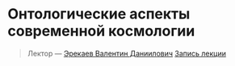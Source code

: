 # Онтологические аспекты современной космологии

> Лектор — [Эрекаев Валентин Даниилович](http://www.dubinushka.ru/pmes.php?id=423)
> [Запись лекции](https://drive.google.com/open?id=0B_ciiYZxHJLSajJCSWRRNUgwY2M)
